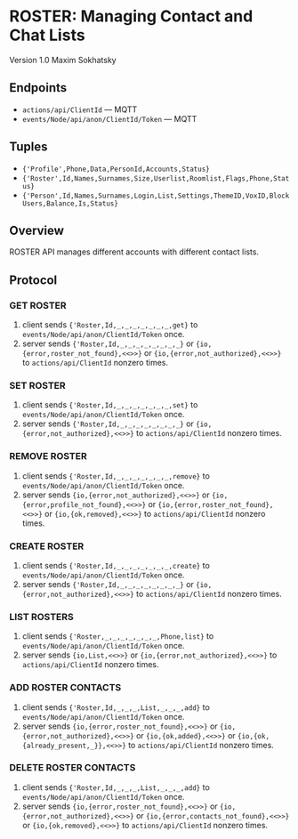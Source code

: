 ROSTER: Managing Contact and Chat Lists
=======================================

Version 1.0 Maxim Sokhatsky

Endpoints
--------

* `actions/api/ClientId` — MQTT
* `events/Node/api/anon/ClientId/Token` — MQTT

Tuples
------

* `{'Profile',Phone,Data,PersonId,Accounts,Status}`
* `{'Roster',Id,Names,Surnames,Size,Userlist,Roomlist,Flags,Phone,Status}`
* `{'Person',Id,Names,Surnames,Login,List,Settings,ThemeID,VoxID,BlockUsers,Balance,Is,Status}`

Overview
--------

ROSTER API manages different accounts with different contact lists.

Protocol
--------

### GET ROSTER

1. client sends `{'Roster,Id,_,_,_,_,_,_,_,get}` to `events/Node/api/anon/ClientId/Token` once.
2. server sends `{'Roster,Id,_,_,_,_,_,_,_,_}`
             or `{io,{error,roster_not_found},<<>>}`
             or `{io,{error,not_authorized},<<>>}`
             to `actions/api/ClientId` nonzero times.

### SET ROSTER

1. client sends `{'Roster,Id,_,_,_,_,_,_,_,set}` to `events/Node/api/anon/ClientId/Token` once.
2. server sends `{'Roster,Id,_,_,_,_,_,_,_,_}`
             or `{io,{error,not_authorized},<<>>}`
             to `actions/api/ClientId` nonzero times.

### REMOVE ROSTER

1. client sends `{'Roster,Id,_,_,_,_,_,_,_,remove}` to `events/Node/api/anon/ClientId/Token` once.
2. server sends `{io,{error,not_authorized},<<>>}`
             or `{io,{error,profile_not_found},<<>>}`
             or `{io,{error,roster_not_found},<<>>}`
             or `{io,{ok,removed},<<>>}`
             to `actions/api/ClientId` nonzero times.

### CREATE ROSTER

1. client sends `{'Roster,Id,_,_,_,_,_,_,_,create}` to `events/Node/api/anon/ClientId/Token` once.
2. server sends `{'Roster,Id,_,_,_,_,_,_,_,_}`
             or `{io,{error,not_authorized},<<>>}`
             to `actions/api/ClientId` nonzero times.

### LIST ROSTERS

1. client sends `{'Roster,_,_,_,_,_,_,_,Phone,list}` to `events/Node/api/anon/ClientId/Token` once.
2. server sends `{io,List,<<>>}`
             or `{io,{error,not_authorized},<<>>}`
             to `actions/api/ClientId` nonzero times.

### ADD ROSTER CONTACTS

1. client sends `{'Roster,Id,_,_,_,List,_,_,_,add}` to `events/Node/api/anon/ClientId/Token` once.
2. server sends `{io,{error,roster_not_found},<<>>}`
             or `{io,{error,not_authorized},<<>>}`
             or `{io,{ok,added},<<>>}`
             or `{io,{ok,{already_present,_}},<<>>}`
             to `actions/api/ClientId` nonzero times.

### DELETE ROSTER CONTACTS

1. client sends `{'Roster,Id,_,_,_,List,_,_,_,add}` to `events/Node/api/anon/ClientId/Token` once.
2. server sends `{io,{error,roster_not_found},<<>>}`
             or `{io,{error,not_authorized},<<>>}`
             or `{io,{error,contacts_not_found},<<>>}`
             or `{io,{ok,removed},<<>>}`
             to `actions/api/ClientId` nonzero times.
